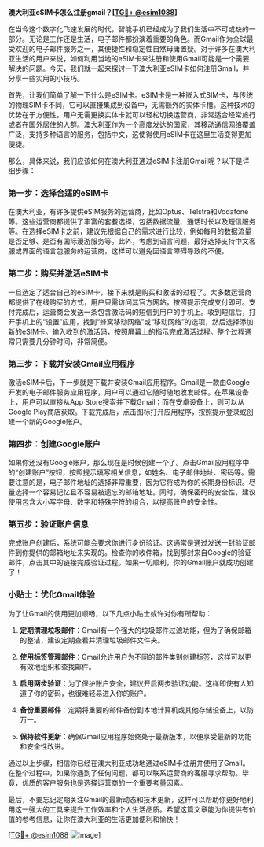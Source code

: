 **澳大利亚eSIM卡怎么注册gmail？[[TG💪+ @esim1088](https://t.me/s/esim1088)]**

在当今这个数字化飞速发展的时代，智能手机已经成为了我们生活中不可或缺的一部分。无论是工作还是生活，电子邮件都扮演着重要的角色。而Gmail作为全球最受欢迎的电子邮件服务之一，其便捷性和稳定性自然毋庸置疑。对于许多在澳大利亚生活的用户来说，如何利用当地的eSIM卡来注册和使用Gmail可能是一个需要解决的问题。今天，我们就一起来探讨一下澳大利亚eSIM卡如何注册Gmail，并分享一些实用的小技巧。

首先，让我们简单了解一下什么是eSIM卡。eSIM卡是一种嵌入式SIM卡，与传统的物理SIM卡不同，它可以直接集成到设备中，无需额外的实体卡槽。这种技术的优势在于方便性，用户无需更换实体卡就可以轻松切换运营商，非常适合经常旅行或者在国外居住的人群。澳大利亚作为一个高度发达的国家，其移动通信网络覆盖广泛，支持多种语言的服务，包括中文，这使得使用eSIM卡在这里生活变得更加便捷。

那么，具体来说，我们应该如何在澳大利亚通过eSIM卡注册Gmail呢？以下是详细步骤：

### 第一步：选择合适的eSIM卡

在澳大利亚，有许多提供eSIM服务的运营商，比如Optus、Telstra和Vodafone等。这些运营商都提供了丰富的套餐选择，包括数据流量、通话时长以及短信服务等。在选择eSIM卡之前，建议先根据自己的需求进行比较，例如每月的数据流量是否足够、是否有国际漫游服务等。此外，考虑到语言问题，最好选择支持中文客服或界面的语言包服务的运营商，这样可以避免因语言障碍导致的不便。

### 第二步：购买并激活eSIM卡

一旦选定了适合自己的eSIM卡，接下来就是购买和激活的过程了。大多数运营商都提供了在线购买的方式，用户只需访问其官方网站，按照提示完成支付即可。支付完成后，运营商会发送一条包含激活码的短信到用户的手机上。收到短信后，打开手机上的“设置”应用，找到“蜂窝移动网络”或“移动网络”的选项，然后选择添加新的eSIM卡。输入收到的激活码，按照屏幕上的指示完成激活过程。整个过程通常只需要几分钟时间，非常简便。

### 第三步：下载并安装Gmail应用程序

激活eSIM卡后，下一步就是下载并安装Gmail应用程序。Gmail是一款由Google开发的电子邮件服务应用程序，用户可以通过它随时随地收发邮件。在苹果设备上，用户可以直接从App Store搜索并下载Gmail；而在安卓设备上，则可以从Google Play商店获取。下载完成后，点击图标打开应用程序，按照提示登录或创建一个新的Google账户。

### 第四步：创建Google账户

如果你还没有Google账户，那么现在是时候创建一个了。点击Gmail应用程序中的“创建账户”按钮，按照提示填写相关信息，如姓名、电子邮件地址、密码等。需要注意的是，电子邮件地址的选择非常重要，因为它将成为你的长期身份标识。尽量选择一个容易记忆且不容易被遗忘的邮箱地址。同时，确保密码的安全性，建议使用包含大小写字母、数字和特殊字符的组合，以提高账户的安全性。

### 第五步：验证账户信息

完成账户创建后，系统可能会要求你进行身份验证。这通常是通过发送一封验证邮件到你提供的邮箱地址来实现的。检查你的收件箱，找到那封来自Google的验证邮件，点击其中的链接完成验证过程。如果一切顺利，你的Gmail账户就成功创建了！

### 小贴士：优化Gmail体验

为了让Gmail的使用更加顺畅，以下几点小贴士或许对你有所帮助：

1. **定期清理垃圾邮件**：Gmail有一个强大的垃圾邮件过滤功能，但为了确保邮箱的整洁，建议定期查看并清理垃圾邮件文件夹。
   
2. **使用标签管理邮件**：Gmail允许用户为不同的邮件类别创建标签，这样可以更有效地组织和查找邮件。

3. **启用两步验证**：为了保护账户安全，建议开启两步验证功能。这样即使有人知道了你的密码，也很难轻易进入你的账户。

4. **备份重要邮件**：定期将重要的邮件备份到本地计算机或其他存储设备上，以防万一。

5. **保持软件更新**：确保Gmail应用程序始终处于最新版本，以便享受最新的功能和安全性改进。

通过以上步骤，相信你已经在澳大利亚成功地通过eSIM卡注册并使用了Gmail。在整个过程中，如果你遇到了任何问题，都可以联系运营商的客服寻求帮助。毕竟，优质的客户服务也是选择运营商的一个重要考量因素。

最后，不要忘记定期关注Gmail的最新动态和技术更新，这样可以帮助你更好地利用这一强大的工具来提升工作效率和个人生活品质。希望这篇文章能为你提供有价值的参考信息，让你在澳大利亚的生活更加便利和愉快！

[[TG💪+ @esim1088](https://t.me/s/esim1088) ![Image](https://i.postimg.cc/4NQfJmqS/Snipaste-2025-05-13-00-14-12.png)]